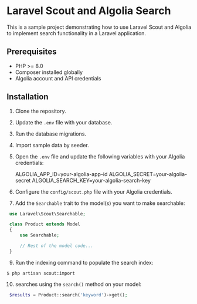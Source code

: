 # Laravel Scout and Algolia Search

This is a sample project demonstrating how to use Laravel Scout and Algolia to implement search functionality in a Laravel application.

## Prerequisites

- PHP >= 8.0
- Composer installed globally
- Algolia account and API credentials

## Installation

1. Clone the repository.
2. Update the `.env` file with your database.
3. Run the database migrations.
4. Import sample data  by seeder.
5. Open the `.env` file and update the following variables with your Algolia credentials:

    ALGOLIA_APP_ID=your-algolia-app-id
    ALGOLIA_SECRET=your-algolia-secret
    ALGOLIA_SEARCH_KEY=your-algolia-search-key
    
6. Configure the `config/scout.php` file with your Algolia credentials.
8. Add the `Searchable` trait to the model(s) you want to make searchable:

 ```php
  use Laravel\Scout\Searchable;

  class Product extends Model
  {
      use Searchable;

      // Rest of the model code...
  }
  ```
  
9. Run the indexing command to populate the search index:
  ```
  $ php artisan scout:import
  ```
10. searches using the `search()` method on your model:
 ```php
  $results = Product::search('keyword')->get();
  ```
